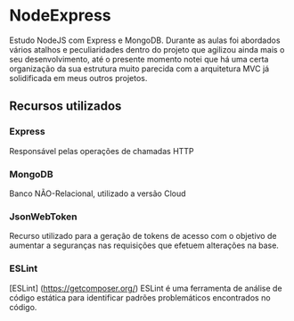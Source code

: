 # NodeExpress
Estudo NodeJS com Express e MongoDB.
Durante as aulas foi abordados vários atalhos e peculiaridades dentro do projeto que agilizou ainda mais o seu desenvolvimento, até o presente momento notei que há uma certa organização da sua estrutura muito parecida com a arquitetura MVC já solidificada em meus outros projetos.

## Recursos utilizados 

### Express
Responsável pelas operações de chamadas HTTP

### MongoDB
Banco NÃO-Relacional, utilizado a versão Cloud

### JsonWebToken
Recurso utilizado para a geração de tokens de acesso com o objetivo de aumentar a seguranças nas requisições que efetuem alterações na base.

### ESLint
[ESLint] (https://getcomposer.org/)
ESLint é uma ferramenta de análise de código estática para identificar padrões problemáticos encontrados no código.